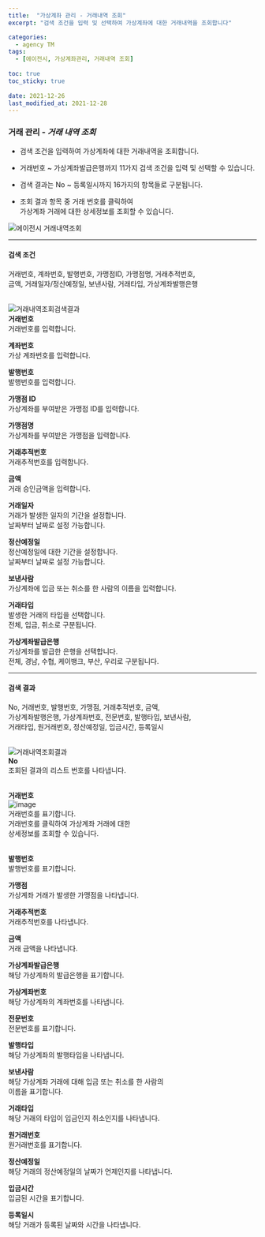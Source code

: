 ```yaml
---
title:  "가상계좌 관리 - 거래내역 조회"
excerpt: "검색 조건을 입력 및 선택하여 가상계좌에 대한 거래내역을 조회합니다"

categories:
  - agency TM
tags:
  - [에이전시, 가상계좌관리, 거래내역 조회]
  
toc: true
toc_sticky: true
 
date: 2021-12-26
last_modified_at: 2021-12-28
---
```

### 거래 관리 - *거래 내역 조회*
- 검색 조건을 입력하여 가상계좌에 대한 거래내역을 조회합니다.

- 거래번호 ~ 가상계좌발급은행까지 11가지 검색 조건을 입력 및 선택할 수 있습니다.

- 검색 결과는 No ~ 등록일시까지 16가지의 항목들로 구분됩니다.

- 조회 결과 항목 중 거래 번호를 클릭하여<br>가상계좌 거래에 대한 상세정보를 조회할 수 있습니다.

![에이전시 거래내역조회](https://user-images.githubusercontent.com/95394003/147449715-7533fb0a-4609-4748-bfa7-9d33368fc716.jpeg)

---

#### 검색 조건
거래번호, 계좌번호, 발행번호, 가맹점ID, 가맹점명, 거래추적번호,<br> 
금액, 거래일자/정산예정일, 보낸사람, 거래타입, 가상계좌발행은행<br>
<br>

![거래내역조회검색결과](https://user-images.githubusercontent.com/95394003/146506761-367c7f84-0fd9-4126-aabb-f64d48ce8cf6.jpeg)<br>
**거래번호**<br>
거래번호를 입력합니다.

**계좌번호**<br>
가상 계좌번호를 입력합니다.

**발행번호**<br>
발행번호를 입력합니다.

**가맹점 ID**<br>
가상계좌를 부여받은 가맹점 ID를 입력합니다.

**가맹점명**<br>
가상계좌를 부여받은 가맹점을 입력합니다.

**거래추적번호**<br>
거래추적번호를 입력합니다.

**금액**<br>
거래 승인금액을 입력합니다.

**거래일자**<br>
거래가 발생한 일자의 기간을 설정합니다.<br>날짜부터 날짜로 설정 가능합니다.

**정산예정일**<br>
정산예정일에 대한 기간을 설정합니다.<br>날짜부터 날짜로 설정 가능합니다.

**보낸사람**<br>
가상계좌에 입금 또는 취소를 한 사람의 이름을 입력합니다.

**거래타입**<br>
발생한 거래의 타입을 선택합니다.<br>전체, 입금, 취소로 구분됩니다.

**가상계좌발급은행**<br>
가상계좌를 발급한 은행을 선택합니다.<br>전체, 경남, 수협, 케이뱅크, 부산, 우리로 구분됩니다.
<br>

---

#### 검색 결과
No, 거래번호, 발행번호, 가맹점, 거래추적번호, 금액,<br>가상계좌발행은행, 가상계좌번호, 전문번호, 발행타입, 보낸사람,<br>거래타입, 원거래번호, 정산예정일, 입금시간, 등록일시<br>
<br>

![거래내역조회결과](https://user-images.githubusercontent.com/95394003/146506547-5e0ed3ce-4b1e-458f-82a7-c68011ea22d0.png)<br>
**No**<br>
조회된 결과의 리스트 번호를 나타냅니다.
<br>
<br>

**거래번호**<br>
![image](https://user-images.githubusercontent.com/95394003/147732267-9f91868a-8a4c-4a8c-9bc6-f9d3ee59345a.png)
<br>거래번호를 표기합니다.<br>거래번호를 클릭하여 가상계좌 거래에 대한<br>상세정보를 조회할 수 있습니다.
<br>
<br>

**발행번호**<br>
발행번호를 표기합니다.

**가맹점**<br>
가상계좌 거래가 발생한 가맹점을 나타냅니다.

**거래추적번호**<br>
거래추적번호를 나타냅니다.

**금액**<br>
거래 금액을 나타냅니다.

**가상계좌발급은행**<br>
해당 가상계좌의 발급은행을 표기합니다.

**가상계좌번호**<br>
해당 가상계좌의 계좌번호를 나타냅니다.

**전문번호**<br>
전문번호를 표기합니다.

**발행타입**<br>
해당 가상계좌의 발행타입을 나타냅니다.

**보낸사람**<br>
해당 가상계좌 거래에 대해 입금 또는 취소를 한 사람의<br>이름을 표기합니다.

**거래타입**<br>
해당 거래의 타입이 입금인지 취소인지를 나타냅니다.

**원거래번호**<br>
원거래번호를 표기합니다.

**정산예정일**<br>
해당 거래의 정산예정일의 날짜가 언제인지를 나타냅니다.

**입금시간**<br>
입금된 시간을 표기합니다.

**등록일시**<br>
해당 거래가 등록된 날짜와 시간을 나타냅니다.